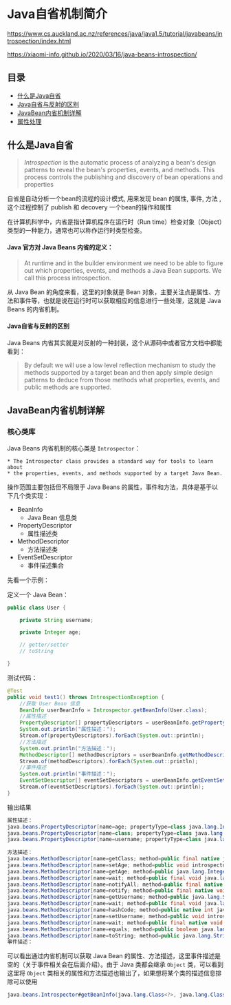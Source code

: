 # Java自省机制简介

https://www.cs.auckland.ac.nz/references/java/java1.5/tutorial/javabeans/introspection/index.html

https://xiaomi-info.github.io/2020/03/16/java-beans-introspection/

## 目录

- [什么是Java自省](#什么是Java自省)
- [Java自省与反射的区别](#Java自省与反射的区别)
- [JavaBean内省机制详解](#JavaBean内省机制详解)
- [属性处理](#属性处理)

## 什么是Java自省

> *Introspection* is the automatic process of analyzing a bean's design patterns to reveal the bean's properties, events, and methods. This process controls the publishing and discovery of bean operations and properties

自省是自动分析一个bean的流程的设计模式, 用来发现 bean 的属性, 事件, 方法 , 这个过程控制了 publish 和 decovery 一个bean的操作和属性

在计算机科学中，内省是指计算机程序在运行时（Run time）检查对象（Object）类型的一种能力，通常也可以称作运行时类型检查。

#### Java 官方对 Java Beans 内省的定义：

> At runtime and in the builder environment we need to be able to figure out which properties, events, and methods a Java Bean supports. We call this process introspection.

从 Java Bean 的角度来看，这里的对象就是 Bean 对象，主要关注点是属性、方法和事件等，也就是说在运行时可以获取相应的信息进行一些处理，这就是 Java Beans 的内省机制。

#### Java自省与反射的区别

Java Beans 内省其实就是对反射的一种封装，这个从源码中或者官方文档中都能看到：

> By default we will use a low level reflection mechanism to study the methods supported by a target bean and then apply simple design patterns to deduce from those methods what properties, events, and public methods are supported.

## JavaBean内省机制详解

### 核心类库

Java Beans 内省机制的核心类是 `Introspector`：

```
* The Introspector class provides a standard way for tools to learn about
* the properties, events, and methods supported by a target Java Bean.
```

操作范围主要包括但不局限于 Java Beans 的属性，事件和方法，具体是基于以下几个类实现：

- BeanInfo
  - Java Bean 信息类
- PropertyDescriptor
  - 属性描述类
- MethodDescriptor
  - 方法描述类
- EventSetDescriptor
  - 事件描述集合

先看一个示例：

定义一个 Java Bean：

```java
public class User {

    private String username;

    private Integer age;

    // getter/setter
    // toString

}
```

测试代码：

```java
@Test
public void test1() throws IntrospectionException {
    //获取 User Bean 信息
    BeanInfo userBeanInfo = Introspector.getBeanInfo(User.class);
    //属性描述
    PropertyDescriptor[] propertyDescriptors = userBeanInfo.getPropertyDescriptors();
    System.out.println("属性描述：");
    Stream.of(propertyDescriptors).forEach(System.out::println);
    //方法描述
    System.out.println("方法描述：");
    MethodDescriptor[] methodDescriptors = userBeanInfo.getMethodDescriptors();
    Stream.of(methodDescriptors).forEach(System.out::println);
    //事件描述
    System.out.println("事件描述：");
    EventSetDescriptor[] eventSetDescriptors = userBeanInfo.getEventSetDescriptors();
    Stream.of(eventSetDescriptors).forEach(System.out::println);
}
```

输出结果

```java
属性描述：
java.beans.PropertyDescriptor[name=age; propertyType=class java.lang.Integer; readMethod=public java.lang.Integer introspector.bean.User.getAge(); writeMethod=public void introspector.bean.User.setAge(java.lang.Integer)]
java.beans.PropertyDescriptor[name=class; propertyType=class java.lang.Class; readMethod=public final native java.lang.Class java.lang.Object.getClass()]
java.beans.PropertyDescriptor[name=username; propertyType=class java.lang.String; readMethod=public java.lang.String introspector.bean.User.getUsername(); writeMethod=public void introspector.bean.User.setUsername(java.lang.String)]
  
方法描述：
java.beans.MethodDescriptor[name=getClass; method=public final native java.lang.Class java.lang.Object.getClass()]
java.beans.MethodDescriptor[name=setAge; method=public void introspector.bean.User.setAge(java.lang.Integer)]
java.beans.MethodDescriptor[name=getAge; method=public java.lang.Integer introspector.bean.User.getAge()]
java.beans.MethodDescriptor[name=wait; method=public final void java.lang.Object.wait(long,int) throws java.lang.InterruptedException]
java.beans.MethodDescriptor[name=notifyAll; method=public final native void java.lang.Object.notifyAll()]
java.beans.MethodDescriptor[name=notify; method=public final native void java.lang.Object.notify()]
java.beans.MethodDescriptor[name=getUsername; method=public java.lang.String introspector.bean.User.getUsername()]
java.beans.MethodDescriptor[name=wait; method=public final void java.lang.Object.wait() throws java.lang.InterruptedException]
java.beans.MethodDescriptor[name=hashCode; method=public native int java.lang.Object.hashCode()]
java.beans.MethodDescriptor[name=setUsername; method=public void introspector.bean.User.setUsername(java.lang.String)]
java.beans.MethodDescriptor[name=wait; method=public final native void java.lang.Object.wait(long) throws java.lang.InterruptedException]
java.beans.MethodDescriptor[name=equals; method=public boolean java.lang.Object.equals(java.lang.Object)]
java.beans.MethodDescriptor[name=toString; method=public java.lang.String introspector.bean.User.toString()]
事件描述：
```

可以看出通过内省机制可以获取 Java Bean 的属性、方法描述，这里事件描述是空的（关于事件相关会在后面介绍）。由于 Java 类都会继承 `Object` 类，可以看到这里将 `Object` 类相关的属性和方法描述也输出了，如果想将某个类的描述信息排除可以使用 

```java
java.beans.Introspector#getBeanInfo(java.lang.Class<?>, java.lang.Class<?>)
```